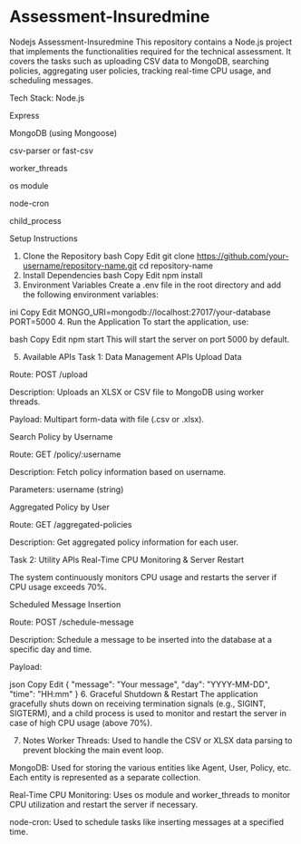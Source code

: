 # Assessment-Insuredmine
Nodejs Assessment-Insuredmine
This repository contains a Node.js project that implements the functionalities required for the technical assessment. It covers the tasks such as uploading CSV data to MongoDB, searching policies, aggregating user policies, tracking real-time CPU usage, and scheduling messages.

Tech Stack:
Node.js

Express

MongoDB (using Mongoose)

csv-parser or fast-csv

worker_threads

os module

node-cron

child_process

Setup Instructions
1. Clone the Repository
bash
Copy
Edit
git clone https://github.com/your-username/repository-name.git
cd repository-name
2. Install Dependencies
bash
Copy
Edit
npm install
3. Environment Variables
Create a .env file in the root directory and add the following environment variables:

ini
Copy
Edit
MONGO_URI=mongodb://localhost:27017/your-database
PORT=5000
4. Run the Application
To start the application, use:

bash
Copy
Edit
npm start
This will start the server on port 5000 by default.

5. Available APIs
Task 1: Data Management APIs
Upload Data

Route: POST /upload

Description: Uploads an XLSX or CSV file to MongoDB using worker threads.

Payload: Multipart form-data with file (.csv or .xlsx).

Search Policy by Username

Route: GET /policy/:username

Description: Fetch policy information based on username.

Parameters: username (string)

Aggregated Policy by User

Route: GET /aggregated-policies

Description: Get aggregated policy information for each user.

Task 2: Utility APIs
Real-Time CPU Monitoring & Server Restart

The system continuously monitors CPU usage and restarts the server if CPU usage exceeds 70%.

Scheduled Message Insertion

Route: POST /schedule-message

Description: Schedule a message to be inserted into the database at a specific day and time.

Payload:

json
Copy
Edit
{
  "message": "Your message",
  "day": "YYYY-MM-DD",
  "time": "HH:mm"
}
6. Graceful Shutdown & Restart
The application gracefully shuts down on receiving termination signals (e.g., SIGINT, SIGTERM), and a child process is used to monitor and restart the server in case of high CPU usage (above 70%).

7. Notes
Worker Threads: Used to handle the CSV or XLSX data parsing to prevent blocking the main event loop.

MongoDB: Used for storing the various entities like Agent, User, Policy, etc. Each entity is represented as a separate collection.

Real-Time CPU Monitoring: Uses os module and worker_threads to monitor CPU utilization and restart the server if necessary.

node-cron: Used to schedule tasks like inserting messages at a specified time.
